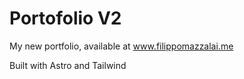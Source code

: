 # Portofolio V2

My new portfolio, available at www.filippomazzalai.me

Built with Astro and Tailwind
